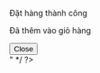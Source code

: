 <?php
/*"<div id="myModal" class="modal fade" role="dialog">
  <div class="modal-dialog modal-sm">
	<div class="modal-content">
	  <div class="modal-body">
		<p>Đặt hàng thành công</p>
		<p>Đã thêm <span id="tensp"></span> vào giỏ hàng</p>
	  </div>
	  <div class="modal-footer">
		<button type="button" class="btn btn-primary btn-sm" data-dismiss="modal">Close</button>
	  </div>
	</div>

  </div>
</div>  "
*/
?>